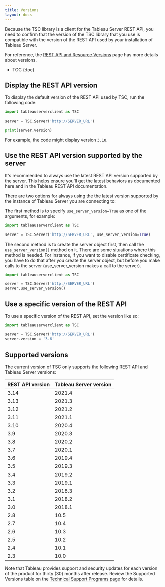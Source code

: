 ```yaml
---
title: Versions
layout: docs
---
```


Because the TSC library is a client for the Tableau Server REST API, you need to confirm that the version of the TSC
library that you use is compatible with the version of the REST API used by your installation of Tableau Server.

For reference, the [REST API and Resource Versions](https://help.tableau.com/current/api/rest_api/en-us/REST/rest_api_concepts_versions.htm) page has more details about versions.

* TOC
{:toc}

## Display the REST API version

To display the default version of the REST API used by TSC, run the following code:

```py
import tableauserverclient as TSC

server = TSC.Server('http://SERVER_URL')

print(server.version)
```

For example, the code might display version `3.10`.

## Use the REST API version supported by the server

It's recommended to always use the latest REST API version supported by the server. This helps ensure you'll get the latest behaviors as documented here and in the Tableau REST API documentation.

There are two options for always using the the latest version supported by the instance of Tableau Server you are connecting to:

The first method is to specify `use_server_version=True` as one of the arguments, for example:

```py
import tableauserverclient as TSC

server = TSC.Server('http://SERVER_URL', use_server_version=True)
```

The second method is to create the server object first, then call the `use_server_version()` method on it. There are some situations where this method is needed. For instance, if you want to disable certificate checking, you have to do that after you create the server object, but before you make calls to the server (use_server_version makes a call to the server).

```py
import tableauserverclient as TSC

server = TSC.Server('http://SERVER_URL')
server.use_server_version()
```

## Use a specific version of the REST API

To use a specific version of the REST API, set the version like so:

```py
import tableauserverclient as TSC

server = TSC.Server('http://SERVER_URL')
server.version = '3.6'

```

## Supported versions

The current version of TSC only supports the following REST API and Tableau Server versions:

|REST API version|Tableau Server version|
|---|---|
|3.14|2021.4|
|3.13|2021.3|
|3.12|2021.2|
|3.11|2021.1|
|3.10|2020.4|
|3.9|2020.3|
|3.8|2020.2|
|3.7|2020.1|
|3.6|2019.4|
|3.5|2019.3|
|3.4|2019.2|
|3.3|2019.1|
|3.2|2018.3|
|3.1|2018.2|
|3.0|2018.1|
|2.8|10.5|
|2.7|10.4|
|2.6|10.3|
|2.5|10.2|
|2.4|10.1|
|2.3|10.0|

Note that Tableau provides support and security updates for each version of the product for thirty (30) months after release. Review the Supported Versions table on the [Technical Support Programs page](https://www.tableau.com/support/services) for details.
